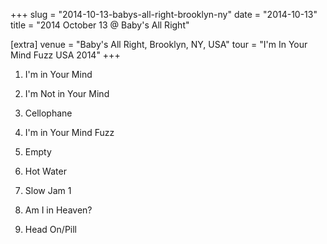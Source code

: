 +++
slug = "2014-10-13-babys-all-right-brooklyn-ny"
date = "2014-10-13"
title = "2014 October 13 @ Baby's All Right"

[extra]
venue = "Baby's All Right, Brooklyn, NY, USA"
tour = "I'm In Your Mind Fuzz USA 2014"
+++


 1. I'm in Your Mind

 2. I'm Not in Your Mind

 3. Cellophane

 4. I'm in Your Mind Fuzz

 5. Empty

 6. Hot Water

 7. Slow Jam 1

 8. Am I in Heaven?

 9. Head On/Pill


